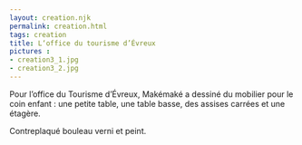 ```yaml
---
layout: creation.njk
permalink: creation.html
tags: creation
title: L‘office du tourisme d’Évreux
pictures :
- creation3_1.jpg
- creation3_2.jpg
---
```

Pour l’office du Tourisme d’Évreux, Makémaké a dessiné du mobilier pour le coin enfant : une petite table, une table basse, des assises carrées et une étagère.

Contreplaqué bouleau verni et peint.
